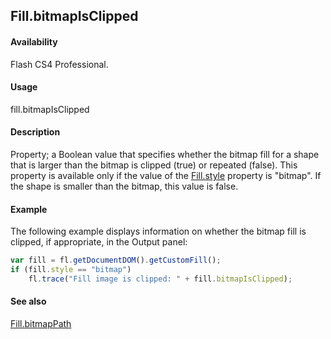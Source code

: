 ## Fill.bitmapIsClipped

#### Availability

Flash CS4 Professional.

#### Usage

fill.bitmapIsClipped

#### Description

Property; a Boolean value that specifies whether the bitmap fill for a shape that is larger than the bitmap is clipped (true) or repeated (false). This property is available only if the value of the [Fill.style](../Fill_object/Fill9.md) property is "bitmap". If the shape is smaller than the bitmap, this value is false.

#### Example

The following example displays information on whether the bitmap fill is clipped, if appropriate, in the Output panel:

```javascript
var fill = fl.getDocumentDOM().getCustomFill();
if (fill.style == "bitmap")
    fl.trace("Fill image is clipped: " + fill.bitmapIsClipped);
```

#### See also

[Fill.bitmapPath](../Fill_object/Fill1.md)
